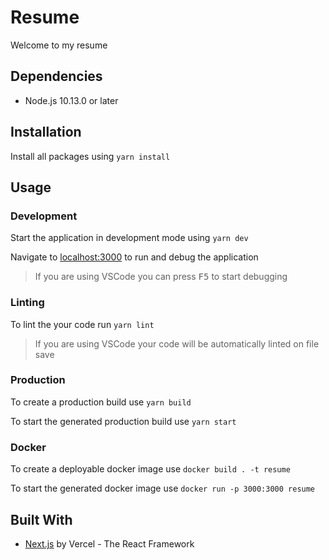 # Resume
Welcome to my resume

## Dependencies
* Node.js 10.13.0 or later

## Installation
Install all packages using `yarn install`

## Usage

### Development
Start the application in development mode using `yarn dev`

Navigate to [localhost:3000](http://localhost:3000) to run and debug the application

>If you are using VSCode you can press <kbd>F5</kbd> to start debugging

### Linting
To lint the your code run `yarn lint`

>If you are using VSCode your code will be automatically linted on file save

### Production
To create a production build use `yarn build`

To start the generated production build use `yarn start`

### Docker
To create a deployable docker image use `docker build . -t resume`

To start the generated docker image use `docker run -p 3000:3000 resume`

## Built With
*  [Next.js](https://nextjs.org/) by Vercel - The React Framework